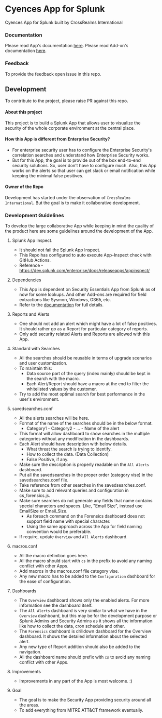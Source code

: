 # Cyences App for Splunk
Cyences App for Splunk built by CrossRealms International

### Documentation
Please read App's documentation [here](cyences_app_for_splunk/ReadMe.md).
Please read Add-on's documentation [here](TA-cyences/ReadMe.md).

### Feedback
To provide the feedback open issue in this repo.


## Development
To contribute to the project, please raise PR against this repo.

#### About this project
This project is to build a Splunk App that allows user to visualize the security of the whole corporate environment at the central place. 

#### How this App is different from Enterprise Security?
- For enterprise security user has to configure the Enterprise Security's correlation searches and understand how Enterprise Security works. 
- But for this App, the goal is to provide out of the box end-to-end security solutions. So, user don't have to configure much. Also, this App works on the alerts so that user can get slack or email notification while keeping the minimal false positives.

#### Owner of the Repo
Development has started under the observation of `CrossRealms International`. But the goal is to make it collaborative development.

### Development Guidelines
To develop the large collaborative App while keeping in mind the quality of the product here are some guidelines around the development of the App.

1. Splunk App Inspect.
   - It should not fail the Splunk App Inspect.
   - This Repo has configured to auto execute App-Inspect check with GitHub Actions.
   - Reference - https://dev.splunk.com/enterprise/docs/releaseapps/appinspect/

2. Dependencies
   - This App is dependent on Security Essentials App from Splunk as of now for some lookups. And other Add-ons are required for field extractions like Sysmon, Windows, O365, etc.
   - Refer to the <a href="https://cyences.com/cyences-app-for-splunk/">documentation</a> for full details.

3. Reports and Alerts
   - One should not add an alert which might have a lot of false positives. It should rather go as a Report for particular category of reports.
   - Only add security related Alerts and Reports are allowed with this App.

4. Standard with Searches
   - All the searches should be reusable in terms of upgrade scenarios and user customization.
   - To maintain this:
     - Data source part of the query (index mainly) should be kept in the search with the macro.
     - Each Alert/Report should have a macro at the end to filter the whitelisted values by the customer.
   - Try to add the most optimal search for best performance in the user's environment.

5. savedsearches.conf
   - All the alerts searches will be here.
   - Format of the name of the searches should be in the below format.
     - Category1 - Category2 - ... - Name of the alert
   - This format will allow dashboard to show searches in the multiple categories without any modification in the dashboards.
   - Each Alert should have description with below details.
     - What threat the search is trying to identify.
     - How to collect the data. (Data Collection)
     - False Positive, if any.
   - Make sure the description is properly readable on the `All Alerts` dashboard.
   - Put all the savedsearches in the proper order (category vise) in the savedsearches.conf file.
   - Take reference from other searches in the savedsearches.conf.
   - Make sure to add relevant queries and configuration in cs_forensics.js.
   - Make sure searches do not generate any fields that name contains special characters and spaces. Like, "Email Size", instead use EmailSize or Email_Size.
      - As foreach command on the Forensics dashboard does not support field name with special character.
      - Using the same approach across the App for field naming convention would be preferable.
   - If require, update `Overview` and `All Alerts` dashboard.

6. macros.conf
   - All the macro definition goes here.
   - All the macro should start with `cs` in the prefix to avoid any naming conflict with other Apps.
   - Add macros in the macros.conf file category vise.
   - Any new macro has to be added to the `Configuration` dashboard for the ease of configuration.

7. Dashboards
   - The `Overview` dashboard shows only the enabled alerts. For more information see the dashboard itself.
   - The `All Alerts` dashboard is very similar to what we have in the `Overview` dashboard, but this may be for the development purpose or Splunk Admins and Security Admins as it shows all the information like how to collect the data, cron schedule and other.
   - The `Forensics` dashboard is drilldown dashboard for the Overview dashboard. It shows the detailed information about the selected alert.
   - Any new type of Report addition should also be added to the navigation.
   - All the dashboard name should prefix with `cs` to avoid any naming conflict with other Apps.

8. Improvements
   - Improvements in any part of the App is most welcome. :)

9. Goal
   - The goal is to make the Security App providing security around all the areas.
   - To add everything from MITRE ATT&CT framework eventually.

